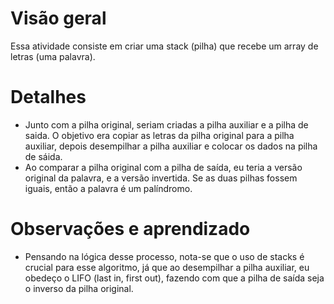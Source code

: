 # Visão geral
Essa atividade consiste em criar uma stack (pilha) que recebe um array de letras (uma palavra).

# Detalhes
*  Junto com a pilha original, seriam criadas a pilha auxiliar e a pilha de saida. O objetivo era copiar as letras da pilha original para a pilha auxiliar, depois desempilhar a pilha auxiliar e colocar os dados na pilha de sáida. 
* Ao comparar a pilha original com a pilha de saída, eu teria a versão original da palavra, e a versão invertida. Se as duas pilhas fossem iguais, então a palavra é um palíndromo.

# Observações e aprendizado
* Pensando na lógica desse processo, nota-se que o uso de stacks é crucial para esse algoritmo, já que ao desempilhar a pilha auxiliar, eu obedeço o LIFO (last in, first out), fazendo com que a pilha de saída seja o inverso da pilha original.